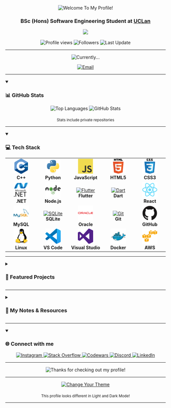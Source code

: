 <!-- Welcome to my profile! -->
<p align="center">
  <picture>
    <source media="(prefers-color-scheme: dark)" srcset="https://readme-typing-svg.demolab.com?font=Consolas&weight=100&size=30&pause=1000&color=56FF5A&center=true&vCenter=true&repeat=false&width=435&lines=Welcome+To+My+Profile!">
    <source media="(prefers-color-scheme: light)" srcset="https://readme-typing-svg.demolab.com?font=Consolas&weight=100&size=30&pause=1000&color=007BFF&center=true&vCenter=true&repeat=false&width=435&lines=Welcome+To+My+Profile!">
    <img src="https://readme-typing-svg.demolab.com?font=Consolas&weight=100&size=30&pause=1000&color=56FF5A&center=true&vCenter=true&repeat=false&width=435&lines=Welcome+To+My+Profile!" alt="Welcome To My Profile!">
  </picture>
</p>

<!-- Education -->
<h3 align="center">BSc (Hons) Software Engineering Student at <a href="https://lancashire.ac.uk/" target="_blank">UCLan</a></h3>

<!-- Seasonal Cat Meme - Changes based on month -->
<p align="center">
  <kbd>
    <picture>
      <source media="(prefers-color-scheme: dark) and ((month: 1))" srcset="https://media1.giphy.com/media/v1.Y2lkPTc5MGI3NjExNTU5YzllNmI2N2E2NTdjNGM1NzZiZTQzYzRjZTI4MTBiNTQwMGQxNiZlcD12MV9pbnRlcm5hbF9naWZzX2dpZklkJmN0PWc/3o6Zt481isNVuQI1l6/giphy.gif" width=250>
      <source media="(prefers-color-scheme: light) and ((month: 1))" srcset="https://media.tenor.com/ixaDEn-SrHMAAAAd/cat-cats.gif" width=250>
      <source media="(prefers-color-scheme: dark) and ((month: 2))" srcset="https://media1.tenor.com/m/gI-8qCUEko8AAAAC/pusheen-cat.gif" width=250>
      <source media="(prefers-color-scheme: light) and ((month: 2))" srcset="https://media1.tenor.com/m/q-2V2y9EbNMAAAAC/cat-valentine.gif" width=250>
      <source media="(prefers-color-scheme: dark) and ((month: 3))" srcset="https://media1.tenor.com/m/Rpt52XRJuSYAAAAC/pusheen-st-patricks-day.gif" width=250>
      <source media="(prefers-color-scheme: light) and ((month: 3))" srcset="https://media1.tenor.com/m/u7KLuQqHOdMAAAAC/st-patricks-day-cat.gif" width=250>
      <source media="(prefers-color-scheme: dark) and ((month: 4))" srcset="https://media1.tenor.com/m/qJ-KZ-VLacsAAAAC/pusheen-rain.gif" width=250>
      <source media="(prefers-color-scheme: light) and ((month: 4))" srcset="https://media1.tenor.com/m/Ks2SQvLthMsAAAAC/cat-spring.gif" width=250>
      <source media="(prefers-color-scheme: dark) and ((month: 5))" srcset="https://media1.tenor.com/m/Fv0IzKAIPeQAAAAC/pusheen-flowers.gif" width=250>
      <source media="(prefers-color-scheme: light) and ((month: 5))" srcset="https://media1.tenor.com/m/tXzMVMULWvUAAAAd/cat-flower.gif" width=250>
      <source media="(prefers-color-scheme: dark) and ((month: 6))" srcset="https://media1.tenor.com/m/GJnPcMCjQDsAAAAd/pusheen-gay-pride.gif" width=250>
      <source media="(prefers-color-scheme: light) and ((month: 6))" srcset="https://media1.tenor.com/m/DcDYpWLTtu8AAAAC/cat-summer.gif" width=250>
      <source media="(prefers-color-scheme: dark) and ((month: 7))" srcset="https://media1.tenor.com/m/E9Vc4AGQHgIAAAAd/cat-summer.gif" width=250>
      <source media="(prefers-color-scheme: light) and ((month: 7))" srcset="https://media1.tenor.com/m/MmxZ0iFDmgYAAAAd/cat-pool.gif" width=250>
      <source media="(prefers-color-scheme: dark) and ((month: 8))" srcset="https://media1.tenor.com/m/nraVkJIzJRkAAAAC/pusheen-sunglasses.gif" width=250>
      <source media="(prefers-color-scheme: light) and ((month: 8))" srcset="https://media1.tenor.com/m/Oa0U6-l9RjcAAAAC/cat-fan.gif" width=250>
      <source media="(prefers-color-scheme: dark) and ((month: 9))" srcset="https://media1.tenor.com/m/QloSh-sBn3wAAAAC/pusheen-fall.gif" width=250>
      <source media="(prefers-color-scheme: light) and ((month: 9))" srcset="https://media1.tenor.com/m/e7CinTnTxTwAAAAC/cat-leaves.gif" width=250>
      <source media="(prefers-color-scheme: dark) and ((month: 10))" srcset="https://media1.tenor.com/m/TLLtDwYK4DUAAAAC/pusheen-pumpkin.gif" width=250>
      <source media="(prefers-color-scheme: light) and ((month: 10))" srcset="https://media1.tenor.com/m/5J0oE9KYeCcAAAAC/cat-halloween.gif" width=250>
      <source media="(prefers-color-scheme: dark) and ((month: 11))" srcset="https://media1.tenor.com/m/mGIveakAXe0AAAAC/pusheen-thanksgiving.gif" width=250>
      <source media="(prefers-color-scheme: light) and ((month: 11))" srcset="https://media1.tenor.com/m/PXXv_X5PHlsAAAAC/cat-autumn.gif" width=250>
      <source media="(prefers-color-scheme: dark) and ((month: 12))" srcset="https://media1.tenor.com/m/Rys9KQVBs3AAAAAC/pusheen-christmas.gif" width=250>
      <source media="(prefers-color-scheme: light) and ((month: 12))" srcset="https://media1.tenor.com/m/8D4TKLaGU7AAAAAC/cat-christmas.gif" width=250>
      <source media="(prefers-color-scheme: dark)" srcset="https://i.pinimg.com/originals/06/60/ef/0660efe82fa3da42ed56eef013171835.gif" width=250>
      <source media="(prefers-color-scheme: light)" srcset="https://media0.giphy.com/media/v1.Y2lkPTc5MGI3NjExcWhyYTFpejd0Zm9sbDZxZWNnaWllbmViN2c4OWZzdmRuYTN6ZW1wYiZlcD12MV9pbnRlcm5hbF9naWZfYnlfaWQmY3Q9Zw/scZPhLqaVOM1qG4lT9/giphy.webp" width=250>
      <img src="https://media0.giphy.com/media/v1.Y2lkPTc5MGI3NjExcWhyYTFpejd0Zm9sbDZxZWNnaWllbmViN2c4OWZzdmRuYTN6ZW1wYiZlcD12MV9pbnRlcm5hbF9naWZfYnlfaWQmY3Q9Zw/scZPhLqaVOM1qG4lT9/giphy.webp" width=250>
    </picture>
  </kbd>
</p>

<!-- Quick Stats Row -->
<p align="center">
  <img src="https://komarev.com/ghpvc/?username=themalevolentone1&label=Profile%20views&color=56FF5A&style=flat" alt="Profile views" />
  <img src="https://img.shields.io/github/followers/themalevolentone1?label=Followers&style=flat&color=56FF5A" alt="Followers" />
  <img src="https://img.shields.io/github/last-commit/themalevolentone1/themalevolentone1?label=Last%20Update&color=56FF5A" alt="Last Update" />
</p>

---

<!-- Current Status -->
<p align="center">
  <img src="https://readme-typing-svg.demolab.com?font=Consolas&weight=500&size=20&pause=1000&color=56FF5A&center=true&vCenter=true&width=500&lines=Currently+learning+Flutter+development;Working+on+personal+projects;BSc+Software+Engineering+Student" alt="Currently...">
</p>

<!-- Contact Info -->
<p align="center">
  <a href="mailto:kylerobinson1467@gmail.com">
    <img src="https://img.shields.io/badge/Email-kylerobinson1467%40gmail.com-56FF5A?style=for-the-badge&logo=gmail" alt="Email">
  </a>
</p>

---

<!-- GitHub Stats -->
<details open>
  <summary><h3>📊 GitHub Stats</h3></summary>
  <p align="center">
    <picture>
      <source media="(prefers-color-scheme: dark)" srcset="https://github-readme-stats-git-main-themalevolentone1s-projects.vercel.app/api/top-langs/?username=TheMalevolentOne1&layout=donut&show_icons=true&theme=github_dark&hide_border=true&bg_color=20232a&icon_color=58A6FF&text_color=fff&title_color=58A6FF&count_private=true">
      <source media="(prefers-color-scheme: light)" srcset="https://github-readme-stats-git-main-themalevolentone1s-projects.vercel.app/api/top-langs/?username=TheMalevolentOne1&layout=donut&show_icons=true&theme=github_light&hide_border=true&bg_color=ffffff&icon_color=0366d6&text_color=000000&title_color=0366d6&count_private=true">
      <img src="https://github-readme-stats-git-main-themalevolentone1s-projects.vercel.app/api/top-langs/?username=TheMalevolentOne1&layout=donut&show_icons=true&theme=github_dark&hide_border=true&bg_color=20232a&icon_color=58A6FF&text_color=fff&title_color=58A6FF&count_private=true" alt="Top Languages">
    </picture>
    <picture>
      <source media="(prefers-color-scheme: dark)" srcset="https://github-readme-stats.vercel.app/api?username=TheMalevolentOne1&show_icons=true&theme=github_dark&hide_border=true&bg_color=20232a&icon_color=58A6FF&text_color=fff&title_color=58A6FF&count_private=true">
      <source media="(prefers-color-scheme: light)" srcset="https://github-readme-stats.vercel.app/api?username=TheMalevolentOne1&show_icons=true&theme=github_light&hide_border=true&bg_color=ffffff&icon_color=0366d6&text_color=000000&title_color=0366d6&count_private=true">
      <img src="https://github-readme-stats.vercel.app/api?username=TheMalevolentOne1&show_icons=true&theme=github_dark&hide_border=true&bg_color=20232a&icon_color=58A6FF&text_color=fff&title_color=58A6FF&count_private=true" alt="GitHub Stats">
    </picture>
    <p align="center"><sub>Stats include private repositories</sub></p>
  </p>
</details>

--- 

<!-- Tech Stack -->
<details open>
  <summary><h3>💻 Tech Stack</h3></summary>
  <table align="center"> 
    <tr> 
      <td align="center" width="96"> 
        <a href="https://isocpp.org/" target="_blank"> 
          <img src="https://raw.githubusercontent.com/devicons/devicon/master/icons/cplusplus/cplusplus-original.svg" width="48" height="48" alt="C++"> 
        </a> 
        <br><b>C++</b> 
      </td> 
      <td align="center" width="96"> 
        <a href="https://www.python.org/doc/" target="_blank"> 
          <img src="https://raw.githubusercontent.com/devicons/devicon/master/icons/python/python-original.svg" width="48" height="48" alt="Python"> 
        </a> 
        <br><b>Python</b>
      </td> 
      <td align="center" width="96"> 
        <a href="https://developer.mozilla.org/en-US/docs/Web/JavaScript" target="_blank"> 
          <img src="https://raw.githubusercontent.com/devicons/devicon/master/icons/javascript/javascript-original.svg" width="48" height="48" alt="JavaScript"> 
        </a> 
        <br><b>JavaScript</b> 
      </td> 
      <td align="center" width="96"> 
        <a href="https://developer.mozilla.org/en-US/docs/Web/HTML" target="_blank"> 
          <img src="https://raw.githubusercontent.com/devicons/devicon/master/icons/html5/html5-original-wordmark.svg" width="48" height="48" alt="HTML5"> 
        </a> 
        <br><b>HTML5</b>
      </td>
      <td align="center" width="96"> 
        <a href="https://developer.mozilla.org/en-US/docs/Web/CSS" target="_blank"> 
          <img src="https://raw.githubusercontent.com/devicons/devicon/master/icons/css3/css3-original-wordmark.svg" width="48" height="48" alt="CSS3"> 
        </a> 
        <br><b>CSS3</b>
      </td>
    </tr>
    <tr>
      <td align="center" width="96">
        <a href="https://dotnet.microsoft.com/learn/dotnet/what-is-dotnet" target="_blank">
          <img src="https://raw.githubusercontent.com/devicons/devicon/master/icons/dot-net/dot-net-original-wordmark.svg" width="48" height="48" alt=".NET">
        </a> 
        <br><b>.NET</b>
      </td>
      <td align="center" width="96"> 
        <a href="https://nodejs.org/en/docs/" target="_blank">
          <img src="https://raw.githubusercontent.com/devicons/devicon/master/icons/nodejs/nodejs-original-wordmark.svg" width="48" height="48" alt="Node.js"> 
        </a> 
        <br><b>Node.js</b>
      </td>
      <td align="center" width="96"> 
        <a href="https://docs.flutter.dev/" target="_blank">
          <img src="https://www.vectorlogo.zone/logos/flutterio/flutterio-icon.svg" width="48" height="48" alt="Flutter">
        </a> 
        <br><b>Flutter</b>
      </td>
      <td align="center" width="96"> 
        <a href="https://dart.dev/guides" target="_blank">
          <img src="https://www.vectorlogo.zone/logos/dartlang/dartlang-icon.svg" width="48" height="48" alt="Dart">
        </a> 
        <br><b>Dart</b>
      </td>
      <td align="center" width="96"> 
        <a href="https://react.dev/" target="_blank">
          <img src="https://raw.githubusercontent.com/devicons/devicon/master/icons/react/react-original.svg" width="48" height="48" alt="React">
        </a> 
        <br><b>React</b>
      </td>
    </tr>
    <tr>
      <td align="center" width="96">
        <a href="https://www.mysql.com/docs/" target="_blank">
          <img src="https://raw.githubusercontent.com/devicons/devicon/master/icons/mysql/mysql-original-wordmark.svg" width="48" height="48" alt="MySQL">
        </a>
        <br><b>MySQL</b>
      </td>
      <td align="center" width="96">
        <a href="https://www.sqlite.org/docs.html" target="_blank">
          <img src="https://www.vectorlogo.zone/logos/sqlite/sqlite-icon.svg" width="48" height="48" alt="SQLite">
        </a>
        <br><b>SQLite</b>
      </td>
      <td align="center" width="96"> 
        <a href="https://docs.oracle.com/en/" target="_blank">
          <img src="https://raw.githubusercontent.com/devicons/devicon/master/icons/oracle/oracle-original.svg" width="48" height="48" alt="Oracle"> 
        </a>
        <br><b>Oracle</b>
      </td> 
      <td align="center" width="96">
        <a href="https://git-scm.com/doc" target="_blank">
          <img src="https://www.vectorlogo.zone/logos/git-scm/git-scm-icon.svg" width="48" height="48" alt="Git"> 
        </a> 
        <br><b>Git</b>
      </td>
      <td align="center" width="96">
        <a href="https://docs.github.com/en" target="_blank">
          <img src="https://raw.githubusercontent.com/devicons/devicon/master/icons/github/github-original.svg" width="48" height="48" alt="GitHub">
        </a>
        <br><b>GitHub</b>
      </td>
    </tr>
    <tr>
      <td align="center" width="96">
        <a href="https://www.kernel.org/doc/html/latest/" target="_blank">
          <img src="https://raw.githubusercontent.com/devicons/devicon/master/icons/linux/linux-original.svg" width="48" height="48" alt="Linux">
        </a>
        <br><b>Linux</b>
      </td>
      <td align="center" width="96"> 
        <a href="https://code.visualstudio.com/docs" target="_blank">
          <img src="https://raw.githubusercontent.com/devicons/devicon/master/icons/vscode/vscode-original.svg" width="48" height="48" alt="VS Code">
        </a>
        <br><b>VS Code</b>
      </td>
      <td align="center" width="96"> 
        <a href="https://visualstudio.microsoft.com/docs/" target="_blank">
          <img src="https://raw.githubusercontent.com/devicons/devicon/master/icons/visualstudio/visualstudio-plain.svg" width="48" height="48" alt="Visual Studio">
        </a>
        <br><b>Visual Studio</b>
      </td>
      <td align="center" width="96">
        <a href="https://www.docker.com/get-started/" target="_blank">
          <img src="https://raw.githubusercontent.com/devicons/devicon/master/icons/docker/docker-original.svg" width="48" height="48" alt="Docker">
        </a>
        <br><b>Docker</b>
      </td>
      <td align="center" width="96">
        <a href="https://aws.amazon.com/documentation/" target="_blank">
          <img src="https://raw.githubusercontent.com/devicons/devicon/master/icons/amazonwebservices/amazonwebservices-original.svg" width="48" height="48" alt="AWS">
        </a>
        <br><b>AWS</b>
      </td>
    </tr>
  </table>
</details>

---

<!-- Project Showcase -->
<details>
  <summary><h3>🚀 Featured Projects</h3></summary>
  <p align="center">
    <a href="https://github.com/TheMalevolentOne1/My-Notes-Collection">
      <img src="https://github-readme-stats.vercel.app/api/pin/?username=TheMalevolentOne1&repo=My-Notes-Collection&theme=github_dark&hide_border=true&bg_color=20232a&icon_color=58A6FF&text_color=fff&title_color=58A6FF" alt="My Notes Collection">
    </a>
    <!-- Add your other featured projects here -->
  </p>
</details>

---

<!-- Latest Blog Posts -->
<details>
  <summary><h3>📝 My Notes & Resources</h3></summary>
  <p align="center">
    <a href="https://themalevolentone1.github.io/My-Notes-Collection">
      <img src="https://img.shields.io/badge/Notes_Collection-View_Online-56FF5A?style=for-the-badge&logo=github" alt="Notes Collection">
    </a>
  </p>
</details>

---

<!-- Connections -->
<details open>
  <summary><h3>🌐 Connect with me</h3></summary>
  <p align="center">
    <a href="https://www.instagram.com/KCR_250904" target="_blank" rel="noopener noreferrer">
      <picture>
        <source media="(prefers-color-scheme: dark)" srcset="https://img.shields.io/badge/Instagram-E4405F?style=for-the-badge&logo=instagram&logoColor=vblack">
        <source media="(prefers-color-scheme: light)" srcset="https://img.shields.io/badge/Instagram-E4405F?style=for-the-badge&logo=instagram&logoColor=white">
        <img src="https://img.shields.io/badge/Instagram-E4405F?style=for-the-badge&logo=instagram&logoColor=white" alt="Instagram">
      </picture>
    </a>
    <a href="https://stackoverflow.com/users/17998613/the-malevolent-one" target="_blank" rel="noopener noreferrer">
      <picture>
        <source media="(prefers-color-scheme: dark)" srcset="https://img.shields.io/badge/Stack_Overflow-FE7A16?style=for-the-badge&logo=stackoverflow&logoColor=black">
        <source media="(prefers-color-scheme: light)" srcset="https://img.shields.io/badge/Stack_Overflow-FE7A16?style=for-the-badge&logo=stackoverflow&logoColor=white">
        <img src="https://img.shields.io/badge/Stack_Overflow-FE7A16?style=for-the-badge&logo=stackoverflow&logoColor=white" alt="Stack Overflow">
      </picture>
    </a>
    <a href="https://www.codewars.com/users/The%20Malevolent%20One" target="_blank" rel="noopener noreferrer">
      <picture>
        <source media="(prefers-color-scheme: dark)" srcset="https://img.shields.io/badge/Codewars-B1361E?style=for-the-badge&logo=codewars&logoColor=black">
        <source media="(prefers-color-scheme: light)" srcset="https://img.shields.io/badge/Codewars-B1361E?style=for-the-badge&logo=codewars&logoColor=white">
        <img src="https://img.shields.io/badge/Codewars-B1361E?style=for-the-badge&logo=codewars&logoColor=white" alt="Codewars">
      </picture>
    </a>
    <a href="https://discord.com/users/TheMalevolentOne1" target="_blank" rel="noopener noreferrer">
      <picture>
        <source media="(prefers-color-scheme: dark)" srcset="https://img.shields.io/badge/Discord-5865F2?style=for-the-badge&logo=discord&logoColor=black">
        <source media="(prefers-color-scheme: light)" srcset="https://img.shields.io/badge/Discord-5865F2?style=for-the-badge&logo=discord&logoColor=white">
        <img src="https://img.shields.io/badge/Discord-5865F2?style=for-the-badge&logo=discord&logoColor=white" alt="Discord">
      </picture>
    </a>
    <a href="https://www.linkedin.com/in/kyle-robinson-dev/" target="_blank" rel="noopener noreferrer">
      <picture>
        <source media="(prefers-color-scheme: dark)" srcset="https://img.shields.io/badge/LinkedIn-0A66C2?style=for-the-badge&logo=linkedin&logoColor=black">
        <source media="(prefers-color-scheme: light)" srcset="https://img.shields.io/badge/LinkedIn-0A66C2?style=for-the-badge&logo=linkedin&logoColor=white">
        <img src="https://img.shields.io/badge/LinkedIn-0A66C2?style=for-the-badge&logo=linkedin&logoColor=white" alt="LinkedIn">
      </picture>
    </a>
  </p>
</details>

---

<!-- Thanks for checking out my profile! -->
<p align="center">
  <picture>
    <source media="(prefers-color-scheme: dark)" srcset="https://readme-typing-svg.demolab.com?font=Consolas&weight=100&size=20&pause=1000&color=56FF5A&center=true&vCenter=true&repeat=false&width=435&lines=Thanks+for+checking+out+my+profile!">
    <source media="(prefers-color-scheme: light)" srcset="https://readme-typing-svg.demolab.com?font=Consolas&weight=100&size=20&pause=1000&color=007BFF&center=true&vCenter=true&repeat=false&width=435&lines=Thanks+for+checking+out+my+profile!">
    <img src="https://readme-typing-svg.demolab.com?font=Consolas&weight=100&size=20&pause=1000&color=56FF5A&center=true&vCenter=true&repeat=false&width=435&lines=Thanks+for+checking+out+my+profile!" alt="Thanks for checking out my profile!">
  </picture>
</p>

---

<!-- Profile Ending Note -->
<p align="center">
  <a href="https://github.com/settings/appearance" target="_blank" rel="noopener noreferrer">
    <picture>
      <source media="(prefers-color-scheme: dark)" srcset="https://img.shields.io/badge/Change%20Your%20Theme-%230A0A0A?style=for-the-badge&logo=github&logoColor=56FF5A">
      <source media="(prefers-color-scheme: light)" srcset="https://img.shields.io/badge/Change%20Your%20Theme-%230A0A0A?style=for-the-badge&logo=github&logoColor=007BFF">
      <img src="https://img.shields.io/badge/Adaptive%20Profile-%230A0A0A?style=for-the-badge&logo=github&logoColor=007BFF" alt="Change Your Theme">
    </picture>
  </a>
</p>

<p align="center"><sub>This profile looks different in Light and Dark Mode!</sub></p>

---
